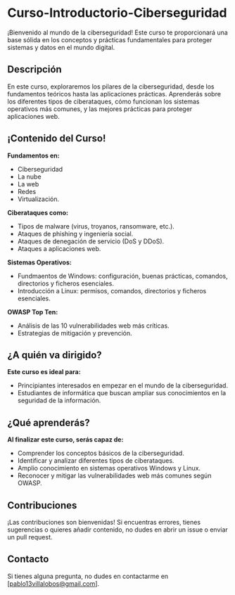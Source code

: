 # Curso-Introductorio-Ciberseguridad
¡Bienvenido al mundo de la ciberseguridad! Este curso te proporcionará una base sólida en los conceptos y prácticas fundamentales para proteger sistemas y datos en el mundo digital.

## Descripción
En este curso, exploraremos los pilares de la ciberseguridad, desde los fundamentos teóricos hasta las aplicaciones prácticas. Aprenderás sobre los diferentes tipos de ciberataques, cómo funcionan los sistemas operativos más comunes, y las mejores prácticas para proteger aplicaciones web.

## ¡Contenido del Curso!
**Fundamentos en:**
* Ciberseguridad
* La nube
* La web
* Redes
* Virtualización.

**Ciberataques como:**
* Tipos de malware (virus, troyanos, ransomware, etc.).
* Ataques de phishing y ingeniería social.
* Ataques de denegación de servicio (DoS y DDoS).
* Ataques a aplicaciones web.

**Sistemas Operativos:**
* Fundmaentos de Windows: configuración, buenas prácticas, comandos, directorios y ficheros esenciales.
* Introducción a Linux: permisos, comandos, directorios y ficheros esenciales.

**OWASP Top Ten:**
* Análisis de las 10 vulnerabilidades web más críticas.
* Estrategias de mitigación y prevención.

## ¿A quién va dirigido?
**Este curso es ideal para:**
* Principiantes interesados en empezar en el mundo de la ciberseguridad.
* Estudiantes de informática que buscan ampliar sus conocimientos en la seguridad de la información.

## ¿Qué aprenderás?
**Al finalizar este curso, serás capaz de:**
* Comprender los conceptos básicos de la ciberseguridad.
* Identificar y analizar diferentes tipos de ciberataques.
* Amplio conocimiento en sistemas operativos Windows y Linux.
* Reconocer y mitigar las vulnerabilidades web más comunes según OWASP.

## Contribuciones
¡Las contribuciones son bienvenidas! Si encuentras errores, tienes sugerencias o quieres añadir contenido, no dudes en abrir un issue o enviar un pull request.

## Contacto
Si tienes alguna pregunta, no dudes en contactarme en [pablo13villalobos@gmail.com].
